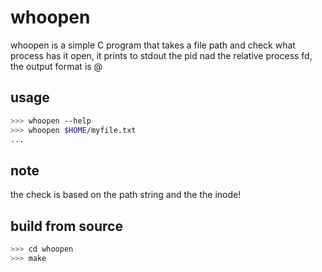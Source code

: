 # whoopen

whoopen is a simple C program that takes a file path and check what process has it open, it prints to stdout the pid nad the relative process fd,
the output format is <pid>@<fdpath>

## usage
```sh
>>> whoopen --help
>>> whoopen $HOME/myfile.txt
...
```

## note
the check is based on the path string and the the inode!

## build from source
```sh
>>> cd whoopen
>>> make
```


